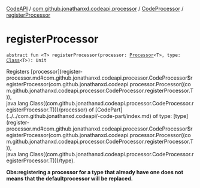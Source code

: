 [CodeAPI](../../index.md) / [com.github.jonathanxd.codeapi.processor](../index.md) / [CodeProcessor](index.md) / [registerProcessor](.)

# registerProcessor

`abstract fun <T> registerProcessor(processor: `[`Processor`](../-processor/index.md)`<T>, type: `[`Class`](http://docs.oracle.com/javase/6/docs/api/java/lang/Class.html)`<T>): Unit`

Registers [processor](register-processor.md#com.github.jonathanxd.codeapi.processor.CodeProcessor$registerProcessor(com.github.jonathanxd.codeapi.processor.Processor((com.github.jonathanxd.codeapi.processor.CodeProcessor.registerProcessor.T)), java.lang.Class((com.github.jonathanxd.codeapi.processor.CodeProcessor.registerProcessor.T)))/processor) of [CodePart](../../com.github.jonathanxd.codeapi/-code-part/index.md) of type: [type](register-processor.md#com.github.jonathanxd.codeapi.processor.CodeProcessor$registerProcessor(com.github.jonathanxd.codeapi.processor.Processor((com.github.jonathanxd.codeapi.processor.CodeProcessor.registerProcessor.T)), java.lang.Class((com.github.jonathanxd.codeapi.processor.CodeProcessor.registerProcessor.T)))/type).

**Obs:registering a processor for a type that already have one does not means that the defaultprocessor will be replaced.**

